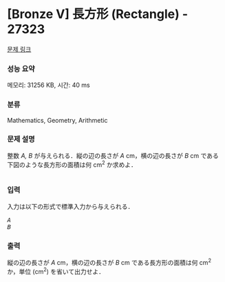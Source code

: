 # [Bronze V] 長方形 (Rectangle) - 27323 

[문제 링크](https://www.acmicpc.net/problem/27323) 

### 성능 요약

메모리: 31256 KB, 시간: 40 ms

### 분류

Mathematics, Geometry, Arithmetic

### 문제 설명

<p>整数 <var>A, B</var> が与えられる．縦の辺の長さが <var>A</var> cm，横の辺の長さが <var>B</var> cm である下図のような長方形の面積は何 cm<sup>2</sup> か求めよ．</p>

<p style="text-align: center;"><img alt="" src="https://upload.acmicpc.net/4709c305-92ed-40a0-ab2e-3ade81daed95/-/preview/"></p>

### 입력 

 <p>入力は以下の形式で標準入力から与えられる．</p>

<pre><var>A</var>
<var>B</var></pre>

### 출력 

 <p>縦の辺の長さが <var>A</var> cm，横の辺の長さが <var>B</var> cm である長方形の面積は何 cm<sup>2</sup> か，単位 (cm<sup>2</sup>) を省いて出力せよ．</p>


